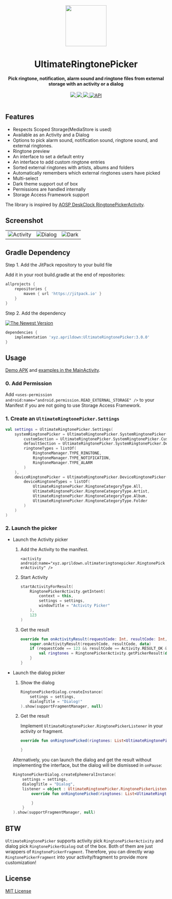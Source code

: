 <div align="center">
  <img src="./art/ic_launcher-web.webp" height="128" />
</div>

<h1 align="center">UltimateRingtonePicker</h1>

<div align="center">
  <strong>Pick ringtone, notification, alarm sound and ringtone files from external storage with an activity or a dialog</strong>
</div>
<br>
<div align="center">
    <a href="https://android-arsenal.com/details/1/7141">
        <img src="https://img.shields.io/badge/Android%20Arsenal-UltimateMusicPicker-green.svg?style=flat"/>
    </a>
    <a href="https://travis-ci.org/DeweyReed/UltimateRingtonePicker">
        <img src="https://travis-ci.org/DeweyReed/UltimateRingtonePicker.svg?branch=master"/>
    </a>
    <a href="https://jitpack.io/#xyz.aprildown/UltimateRingtonePicker">
        <img src="https://jitpack.io/v/xyz.aprildown/UltimateRingtonePicker.svg"/>
    </a>
    <a href="https://android-arsenal.com/api?level=14">
        <img src="https://img.shields.io/badge/API-14%2B-brightgreen.svg?style=flat" border="0" alt="API">
    </a>
</div>
<br>

## Features

- Respects Scoped Storage(MediaStore is used)
- Available as an Activity and a Dialog
- Options to pick alarm sound, notification sound, ringtone sound, and external ringtones.
- Ringtone preview
- An interface to set a default entry
- An interface to add custom ringtone entries
- Sorted external ringtones with artists, albums and folders
- Automatically remembers which external ringtones users have picked
- Multi-select
- Dark theme support out of box
- Permissions are handled internally
- Storage Access Framework support

The library is inspired by [AOSP DeskClock RingtonePickerActivity](https://android.googlesource.com/platform/packages/apps/DeskClock/+/refs/heads/master/src/com/android/deskclock/ringtone/RingtonePickerActivity.kt).

## Screenshot

||||
|:-:|:-:|:-:|
|![Activity](./art/activity.webp)|![Dialog](./art/dialog.webp)|![Dark](./art/dark.webp)|

## Gradle Dependency

Step 1. Add the JitPack repository to your build file

Add it in your root build.gradle at the end of repositories:

```Groovy
allprojects {
    repositories {
        maven { url 'https://jitpack.io' }
    }
}
```

Step 2. Add the dependency

[![The Newest Version](https://jitpack.io/v/xyz.aprildown/UltimateRingtonePicker.svg)](https://jitpack.io/#xyz.aprildown/UltimateRingtonePicker)

```Groovy
dependencies {
    implementation 'xyz.aprildown:UltimateRingtonePicker:3.0.0'
}
```

## Usage

[Demo APK](https://github.com/deweyreed/ultimateringtonepicker/releases) and [examples in the MainActivity](./app/src/main/java/xyz/aprildown/ultimateringtonepicker/app/MainActivity.kt).

### 0. Add Permission

Add `<uses-permission android:name="android.permission.READ_EXTERNAL_STORAGE" />` to your Manifest if you are not going to use Storage Access Framework.

### 1. Create an `UltimateRingtonePicker.Settings`

```Kotlin
val settings = UltimateRingtonePicker.Settings(
    systemRingtonePicker = UltimateRingtonePicker.SystemRingtonePicker(
        customSection = UltimateRingtonePicker.SystemRingtonePicker.CustomSection(),
        defaultSection = UltimateRingtonePicker.SystemRingtonePicker.DefaultSection(),
        ringtoneTypes = listOf(
            RingtoneManager.TYPE_RINGTONE,
            RingtoneManager.TYPE_NOTIFICATION,
            RingtoneManager.TYPE_ALARM
        )
    ),
    deviceRingtonePicker = UltimateRingtonePicker.DeviceRingtonePicker(
        deviceRingtoneTypes = listOf(
            UltimateRingtonePicker.RingtoneCategoryType.All,
            UltimateRingtonePicker.RingtoneCategoryType.Artist,
            UltimateRingtonePicker.RingtoneCategoryType.Album,
            UltimateRingtonePicker.RingtoneCategoryType.Folder
        )
    )
)
```

### 2. Launch the picker

- Launch the Activity picker

    1. Add the Activity to the manifest.

        `<activity
            android:name="xyz.aprildown.ultimateringtonepicker.RingtonePickerActivity" />`

    1. Start Activity

        ```Kotlin
        startActivityForResult(
            RingtonePickerActivity.getIntent(
                context = this,
                settings = settings,
                windowTitle = "Activity Picker"
            ),
            123
        )
        ```

    1. Get the result

        ```Kotlin
        override fun onActivityResult(requestCode: Int, resultCode: Int, data: Intent?) {
            super.onActivityResult(requestCode, resultCode, data)
            if (requestCode == 123 && resultCode == Activity.RESULT_OK && data != null) {
                val ringtones = RingtonePickerActivity.getPickerResult(data)
            }
        }
        ```

- Launch the dialog picker

    1. Show the dialog

        ```Kotlin
        RingtonePickerDialog.createInstance(
            settings = settings,
            dialogTitle = "Dialog!"
        ).show(supportFragmentManager, null)
        ```

    1. Get the result

        Implement `UltimateRingtonePicker.RingtonePickerListener` in your activity or fragment.

        ```Kotlin
        override fun onRingtonePicked(ringtones: List<UltimateRingtonePicker.RingtoneEntry>) {

        }
        ```

    Alternatively, you can launch the dialog and get the result without implementing the interface, but the dialog will be dismissed in `onPause`:

    ```Kotlin
    RingtonePickerDialog.createEphemeralInstance(
        settings = settings,
        dialogTitle = "Dialog",
        listener = object : UltimateRingtonePicker.RingtonePickerListener {
            override fun onRingtonePicked(ringtones: List<UltimateRingtonePicker.RingtoneEntry>) {

            }
        }
    ).show(supportFragmentManager, null)
    ```

## BTW

`UltimateRingtonePicker` supports activity pick `RingtonePickerActivity` and dialog pick `RingtonePickerDialog` out of the box. Both of them are just wrappers of `RingtonePickerFragment`. Therefore, you can directly wrap `RingtonePickerFragment` into your activity/fragment to provide more customization!

## License

[MIT License](./LICENSE)
